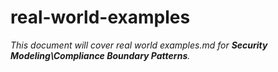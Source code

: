 # real-world-examples

_This document will cover real world examples.md for **Security Modeling\Compliance Boundary Patterns**._
